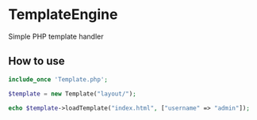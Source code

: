 # TemplateEngine
Simple PHP template handler

## How to use

```php
include_once 'Template.php';

$template = new Template("layout/");

echo $template->loadTemplate("index.html", ["username" => "admin"]);
```
